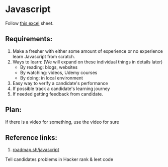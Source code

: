# Javascript

Follow [this excel](https://reckonsystech-my.sharepoint.com/:x:/r/personal/dinesh_reckonsys_com/_layouts/15/Doc.aspx?sourcedoc=%7B37F1293D-B0DA-4802-904B-7ED519ECFF89%7D&file=Javascript%20curriculum.xlsx&action=default&mobileredirect=true) sheet.

## Requirements:

1. Make a fresher with either some amount of experience or no experience learn Javascript from scratch.
2. Ways to learn: (We will expand on these individual things in details later)
    - By reading: blogs, websites
    - By watching: videos, Udemy courses
    - By doing: in local environment
3. Easy way to verify a candidate's performance
4. If possible track a candidate's learning journey
5. If needed getting feedback from candidate.

## Plan:

If there is a video for something, use the video for sure

## Reference links:

1. [roadmap.sh/javascript](https://roadmap.sh/javascript)

Tell candidates problems in Hacker rank & leet code